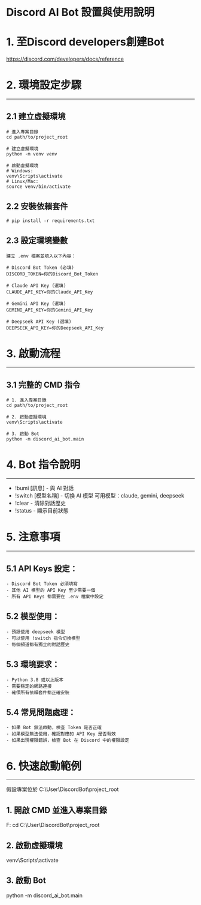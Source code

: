 Discord AI Bot 設置與使用說明
============================

# 1. 至Discord developers創建Bot
https://discord.com/developers/docs/reference

# 2. 環境設定步驟
--------------
## 2.1 建立虛擬環境

    # 進入專案目錄
    cd path/to/project_root

    # 建立虛擬環境
    python -m venv venv

    # 啟動虛擬環境
    # Windows:
    venv\Scripts\activate
    # Linux/Mac:
    source venv/bin/activate

## 2.2 安裝依賴套件

    # pip install -r requirements.txt

## 2.3 設定環境變數

    建立 .env 檔案並填入以下內容：
    
    # Discord Bot Token (必填)
    DISCORD_TOKEN=你的Discord_Bot_Token

    # Claude API Key (選填)
    CLAUDE_API_KEY=你的Claude_API_Key

    # Gemini API Key (選填)
    GEMINI_API_KEY=你的Gemini_API_Key

    # Deepseek API Key (選填)
    DEEPSEEK_API_KEY=你的Deepseek_API_Key


# 3. 啟動流程
----------
## 3.1 完整的 CMD 指令

    # 1. 進入專案目錄
    cd path/to/project_root

    # 2. 啟動虛擬環境
    venv\Scripts\activate

    # 3. 啟動 Bot
    python -m discord_ai_bot.main


# 4. Bot 指令說明
-------------
- !bumi [訊息] - 與 AI 對話
- !switch [模型名稱] - 切換 AI 模型
  可用模型：claude, gemini, deepseek
- !clear - 清除對話歷史
- !status - 顯示目前狀態


# 5. 注意事項
----------
## 5.1 API Keys 設定：
    - Discord Bot Token 必須填寫
    - 其他 AI 模型的 API Key 至少需要一個
    - 所有 API Keys 都需要在 .env 檔案中設定

## 5.2 模型使用：
    - 預設使用 deepseek 模型
    - 可以使用 !switch 指令切換模型
    - 每個頻道都有獨立的對話歷史

## 5.3 環境要求：
    - Python 3.8 或以上版本
    - 需要穩定的網路連接
    - 確保所有依賴套件都正確安裝

## 5.4 常見問題處理：
    - 如果 Bot 無法啟動，檢查 Token 是否正確
    - 如果模型無法使用，確認對應的 API Key 是否有效
    - 如果出現權限錯誤，檢查 Bot 在 Discord 中的權限設定


# 6. 快速啟動範例
-------------
假設專案位於 C:\User\DiscordBot\project_root

## 1. 開啟 CMD 並進入專案目錄
F:
cd C:\User\DiscordBot\project_root

## 2. 啟動虛擬環境
venv\Scripts\activate

## 3. 啟動 Bot
python -m discord_ai_bot.main 
